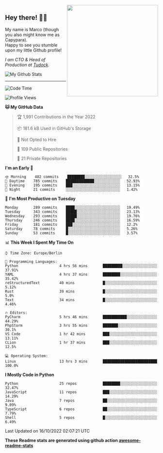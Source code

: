 <img src="https://capypara.de/para_logo.png?a=13" align="right" width="300">

## Hey there! 👋🙃
My name is Marco (though you also might know me as Capypara).  
Happy to see you stumble upon my little Github profile!

*I am CTO & Head of Production at <a href="http://tudock.de">Tudock</a>.*


![My Github Stats](https://github-readme-stats.vercel.app/api?username=theCapypara&show_icons=true&title_color=8ea106&text_color=ffffff&icon_color=8ea106&bg_color=2F343F&hide_border=1)

---
<!--START_SECTION:waka-->
![Code Time](http://img.shields.io/badge/Code%20Time-1%2C859%20hrs%2057%20mins-blue)

![Profile Views](http://img.shields.io/badge/Profile%20Views-1-blue)

**🐱 My GitHub Data** 

> 🏆 1,991 Contributions in the Year 2022
 > 
> 📦 181.6 kB Used in GitHub's Storage 
 > 
> 🚫 Not Opted to Hire
 > 
> 📜 109 Public Repositories 
 > 
> 🔑 21 Private Repositories  
 > 
**I'm an Early 🐤** 

```text
🌞 Morning    482 commits    ████████░░░░░░░░░░░░░░░░░   32.5% 
🌆 Daytime    785 commits    █████████████░░░░░░░░░░░░   52.93% 
🌃 Evening    195 commits    ███░░░░░░░░░░░░░░░░░░░░░░   13.15% 
🌙 Night      21 commits     ░░░░░░░░░░░░░░░░░░░░░░░░░   1.42%

```
📅 **I'm Most Productive on Tuesday** 

```text
Monday       289 commits    ████░░░░░░░░░░░░░░░░░░░░░   19.49% 
Tuesday      343 commits    █████░░░░░░░░░░░░░░░░░░░░   23.13% 
Wednesday    293 commits    █████░░░░░░░░░░░░░░░░░░░░   19.76% 
Thursday     246 commits    ████░░░░░░░░░░░░░░░░░░░░░   16.59% 
Friday       181 commits    ███░░░░░░░░░░░░░░░░░░░░░░   12.2% 
Saturday     78 commits     █░░░░░░░░░░░░░░░░░░░░░░░░   5.26% 
Sunday       53 commits     █░░░░░░░░░░░░░░░░░░░░░░░░   3.57%

```


📊 **This Week I Spent My Time On** 

```text
⌚︎ Time Zone: Europe/Berlin

💬 Programming Languages: 
Python                   4 hrs 56 mins       █████████░░░░░░░░░░░░░░░░   37.91% 
YAML                     4 hrs 37 mins       ████████░░░░░░░░░░░░░░░░░   35.42% 
reStructuredText         40 mins             █░░░░░░░░░░░░░░░░░░░░░░░░   5.12% 
Rust                     39 mins             █░░░░░░░░░░░░░░░░░░░░░░░░   5.0% 
Text                     34 mins             █░░░░░░░░░░░░░░░░░░░░░░░░   4.46%

🔥 Editors: 
PyCharm                  5 hrs 46 mins       ███████████░░░░░░░░░░░░░░   44.29% 
PhpStorm                 3 hrs 55 mins       ███████░░░░░░░░░░░░░░░░░░   30.1% 
VS Code                  1 hr 42 mins        ███░░░░░░░░░░░░░░░░░░░░░░   13.11% 
CLion                    1 hr 37 mins        ███░░░░░░░░░░░░░░░░░░░░░░   12.5%

💻 Operating System: 
Linux                    13 hrs 3 mins       █████████████████████████   100.0%

```

**I Mostly Code in Python** 

```text
Python                   25 repos            ████████░░░░░░░░░░░░░░░░░   32.47% 
JavaScript               11 repos            ███░░░░░░░░░░░░░░░░░░░░░░   14.29% 
Java                     7 repos             ██░░░░░░░░░░░░░░░░░░░░░░░   9.09% 
TypeScript               6 repos             ██░░░░░░░░░░░░░░░░░░░░░░░   7.79% 
Shell                    5 repos             █░░░░░░░░░░░░░░░░░░░░░░░░   6.49%

```



 Last Updated on 16/10/2022 02:07:21 UTC
<!--END_SECTION:waka-->

**These Readme stats are generated using github action [awesome-readme-stats](https://github.com/anmol098/waka-readme-stats)**
